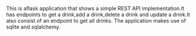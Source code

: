 This is aflask application that shows a simple REST API implementation.It has endpoints to get a drink,add a drink,delete a drink and update a drink.It also consist of an endpoint to get all drinks. The application makes use of sqlite and sqlalchemy. 